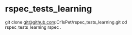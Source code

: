 # rspec_tests_learning

git clone git@github.com:Cr1sPet/rspec_tests_learning.git
cd rspec_tests_learning
rspec .
